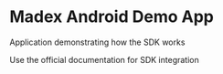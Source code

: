 # Madex Android Demo App

Application demonstrating how the SDK works

Use the official documentation for SDK integration